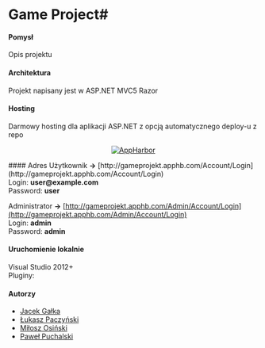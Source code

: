 # Game Project#
#### Pomysł
Opis projektu
#### Architektura
Projekt napisany jest w ASP.NET MVC5 Razor
#### Hosting
Darmowy hosting dla aplikacji ASP.NET z opcją automatycznego deploy-u z repo
<p align="center" >
  <a href="https://appharbor.com/" target="_blank">
  <img src="http://blog.newrelic.com/wp-content/uploads/appharbor_logo.png" alt="AppHarbor" title="AppHarbor">
  </a>
</p>
#### Adres
Użytkownik <b>-></b> [http://gameprojekt.apphb.com/Account/Login](http://gameprojekt.apphb.com/Account/Login)<br>
Login: <b>user@example.com</b><br>
Password: <b>user</b>

Administrator <b>-></b> [http://gameprojekt.apphb.com/Admin/Account/Login](http://gameprojekt.apphb.com/Admin/Account/Login)<br>
Login: <b>admin</b><br>
Password: <b>admin</b>
#### Uruchomienie lokalnie
Visual Studio 2012+<br>
Pluginy:
#### Autorzy
- [Jacek Gałka](https://github.com/jgalka)
- [Łukasz Paczyński](https://github.com/luki00765)
- [Miłosz Osiński](https://github.com/mosinski)
- [Paweł Puchalski](https://github.com/defis)
